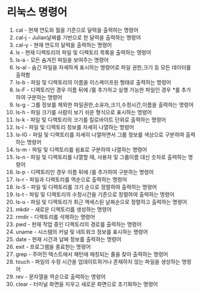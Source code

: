 # 리눅스 명령어 

1. cal - 현재 연도와 월을 기준으로 달력을 출력하는 명령어
2. cal-j - Julian날짜를 기반으로 한 달력을 출력하는 명령어
3. cal-y - 현재 연도의 달력을 출력하는 명령어
4. ls - 현재 디렉토리의 파일 및 디렉토리 목록을 출력하는 명령어
5. ls-a - 모든 숨겨진 파일을 보여주는 명령어
6. ls-al - 숨긴 파일을 자세하게 표시하는 명령어로 파일 권한,크기 등 모든 데이터를 출력함
7. ls-b - 파일 및 디렉토리의 이름을 이스케이프된 형태로 출력하는 명령어
8. ls-F - 디렉토리인 경우 이름 뒤에 /를 추가하고 실행 가능한 파일인 경우 *를 추가하여 구분하는 명령어
9. ls-g - 그룹 정보를 제외한 파일권한,소유자,크기,수정시간,이름을 출력하는 명령어
10. ls-h - 파일 크기를 사람이 보기 쉬운 형식으로 표시하는 명령어
11. ls-k - 파일 및 디렉토리의 크기를 킬로바이트 단위로 출력하는 명령어
12. ls-l - 파일 및 디렉토리 정보를 자세히 나열하는 명령어
13. ls-lG - 파일 및 디렉토리를 자세히 나열하면서 그룹 정보를 색상으로 구분하여 출력하는 명령어
14. ls-m - 파일 및 디렉토리를 쉼표로 구분하여 나열하는 명령어
15. ls-n - 파일 및 디렉토리를 나열할 때, 사용자 및 그룹이름 대신 숫자로 출력하는 명령어
16. ls-p - 디렉토리인 경우 이름 뒤에 /를 추가하여 구분하는 명령어
17. ls-r - 파일과 디렉토리를 역순으로 출력하는 명령어
18. ls-S - 파일 및 디렉토리를 크기 순으로 정렬하여 출력하는 명령어
19. ls-t - 파일 및 디렉토리의 수정시간을 기준으로 정렬하여 출력하는 명령어
20. ls-u - 파일 및 디렉토리가 최근 액세스된 날짜순으로 정렬하고 출력하는 명령어
21. mkdir - 새로운 디렉토리를 생성하는 명령어
22. rmdir - 디렉토리를 삭제하는 명령어
23. pwd - 현재 작업 중인 디렉토리의 경로를 출력하는 명령어
24. uname - 시스템의 커널 및 네트워크 정보를 표시하는 명령어
25. date - 현재 시간과 날짜 정보를 출력하는 명령어
26. exit - 프로그램을 종료한는 명령어
27. grep - 주어진 텍스트에서 패턴에 매칭되는 줄을 찾아 출력하는 명령어
28. touch - 파일의 수정 시간을 업데이트하거나 존재하지 않는 파일을 생성하는 명령어
29. rev - 문자열을 역순으로 출력하는 명령어
30. clear - 터미널 화면을 지우고 새로운 화면으로 초기화하는 명령어
